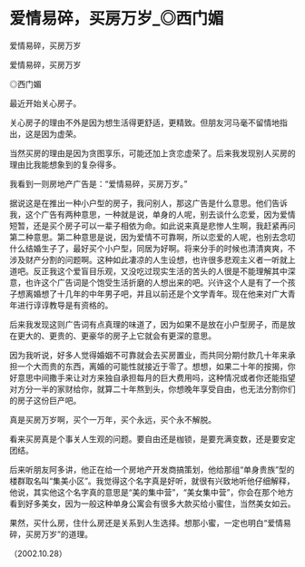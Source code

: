 # 爱情易碎，买房万岁_◎西门媚

爱情易碎，买房万岁

爱情易碎，买房万岁

◎西门媚

最近开始关心房子。

关心房子的理由不外是因为想生活得更舒适，更精致。但朋友河马毫不留情地指出，这是因为虚荣。

当然买房的理由是因为贪图享乐，可能还加上贪恋虚荣了。后来我发现别人买房的理由比我能想象到的复杂得多。

我看到一则房地产广告是：“爱情易碎，买房万岁。”

据说这是在推出一种小户型的房子，我问别人，那这广告是什么意思。他们告诉我，这个广告有两种意思，一种就是说，单身的人呢，别去谈什么恋爱，因为爱情短暂，还是买个房子可以一辈子相依为命。如此说来真是悲惨人生啊，我赶紧再问第二种意思。第二种意思是说，因为爱情不可靠啊，所以恋爱的人呢，也别去念叨什么结婚生子了，最好买个小户型，同居为好啊。将来分手的时候也清清爽爽，不涉及财产分割的问题啊。这种如此凄凉的人生设想，也许很多悲观主义者一听就上道吧。反正我这个爱盲目乐观，又没吃过现实生活的苦头的人很是不能理解其中深意，也许这个广告词是个饱受生活折磨的人想出来的吧。兴许这个人是有了一个孩子想离婚想了十几年的中年男子吧，并且以前还是个文学青年。现在他来对广大青年进行谆谆教导是有资格的。

后来我发现这则广告词有点真理的味道了，因为如果不是放在小户型房子，而是放在更大的、更贵的、更豪华的房子上它就会有更深的意思。

因为我听说，好多人觉得婚姻不可靠就会去买房置业，而共同分期付款几十年来承担一个大而贵的东西，离婚的可能性就接近于零了。想想，如果二十年的按揭，你好意思中间撒手来让对方来独自承担每月的巨大费用吗，这种情况或者你还能指望对方分一半的家财给你，就算二十年熬到头，你想晚年享受自由，也无法分割你们的房子这份巨产吧。

真是买房万岁啊，买个一万年，买个永远，买个永不解脱。

看来买房真是个事关人生观的问题。要自由还是枷锁，是要充满变数，还是要安定团结。

后来听朋友阿多讲，他正在给一个房地产开发商搞策划，他给那组“单身贵族”型的楼群取名叫“集美小区”。我觉得这个名字真是好听，就很有兴致地听他仔细解释，他说，其实他这个名字真的意思是“美的集中营”，“美女集中营”，你会在那个地方看到好多美女，因为一般这种单身公寓会有很多大款买给小蜜住，当然美女如云。

果然，买什么房，住什么房还是关系到人生选择。想那小蜜，一定也明白“爱情易碎，买房万岁”的道理。

（2002.10.28）